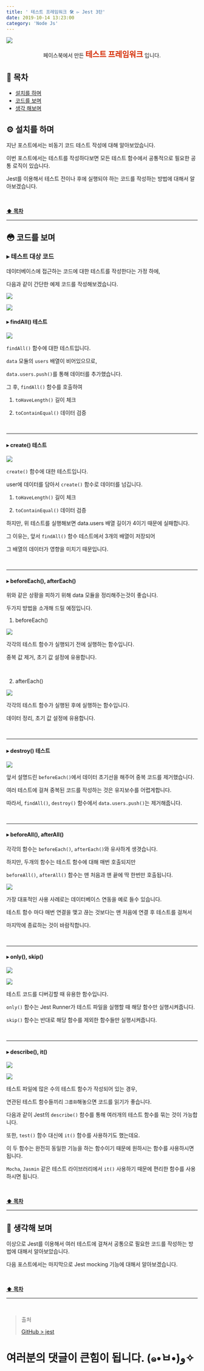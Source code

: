 ```yaml
---
title: ' 테스트 프레임워크 🛠 ▻ Jest 3탄'
date: 2019-10-14 13:23:00
category: 'Node Js'
---
```


![](./images/jest/logo.png)

<center>페이스북에서 만든 <strong style="color:#D52B00; font-size: 20px;">테스트 프레임워크</strong> 입니다.</center>

## **💎 목차**

- [설치를 하며](#️-설치를-하며)
- [코드를 보며](#-코드를-보며)
- [생각 해보며](#-생각해-보며)

## **⚙️ 설치를 하며**

지난 포스트에서는 비동기 코드 테스트 작성에 대해 알아보았습니다.

이번 포스트에서는 테스트를 작성하다보면 모든 테스트 함수에서 공통적으로 필요한 공통 로직이 있습니다.

Jest를 이용해서 테스트 전이나 후에 실행되야 하는 코드를 작성하는 방법에 대해서 알아보겠습니다.

<br />

**[⬆ 목차](#-목차)**

<hr />

## **😳 코드를 보며**

### ▸ 테스트 대상 코드

데이터베이스에 접근하는 코드에 대한 테스트를 작성한다는 가정 하에,

다음과 같이 간단한 예제 코드를 작성해보겠습니다.

![](./images/jest/3/1.png)
<br />

![](./images/jest/3/2.png)
<br />

#### ▸ findAll() 테스트

![](./images/jest/3/3.png)
<br />

`findAll()` 함수에 대한 테스트입니다.

`data` 모듈의 `users` 배열이 비어있으므로,

`data.users.push()`를 통해 데이터를 추가했습니다.

그 후, `findAll()` 함수를 호출하여

1. `toHaveLength()` 길이 체크

2. `toContainEqual()` 데이터 검증

<br />
<hr />

#### ▸ create() 테스트

![](./images/jest/3/4.png)
<br />

`create()` 함수에 대한 테스트입니다.

user에 데이터를 담아서 `create()` 함수로 데이터를 넘깁니다.

1. `toHaveLength()` 길이 체크

2. `toContainEqual()` 데이터 검증

하지만, 위 테스트를 실행해보면 data.users 배열 길이가 4이기 때문에 실패합니다.

그 이유는, 앞서 `findAll()` 함수 테스트에서 3개의 배열이 저장되어

그 배열의 데이터가 영향을 미치기 때문입니다.

<br />
<hr />

#### ▸ beforeEach(), afterEach()

위와 같은 상황을 피하기 위해 data 모듈을 정리해주는것이 좋습니다.

두가지 방법을 소개해 드릴 예정입니다.

1. beforeEach()

![](./images/jest/3/5.png)
<br />

각각의 테스트 함수가 실행되기 전에 실행하는 함수입니다.

중복 값 제거, 초기 값 설정에 유용합니다.

<br />

2. afterEach()

![](./images/jest/3/6.png)
<br />

각각의 테스트 함수가 실행된 후에 실행하는 함수입니다.

데이터 정리, 초기 값 설정에 유용합니다.

<br />
<hr />

#### ▸ destroy() 테스트

![](./images/jest/3/7.png)
<br />

앞서 설명드린 `beforeEach()`에서 데이터 초기선을 해주어 중복 코드를 제거했습니다.

여러 테스트에 걸쳐 중복된 코드를 작성하는 것은 유지보수를 어렵게합니다.

따라서, `findAll()`, `destroy()` 함수에서 `data.users.push()`는 제거해줍니다.

<br />
<hr />

#### ▸ beforeAll(), afterAll()

각각의 함수는 `beforeEach()`, `afterEach()`와 유사하게 생겻습니다.

하지만, 두개의 함수는 테스트 함수에 대해 매번 호출되지만

`beforeAll()`, `afterAll()` 함수는 맨 처음과 맨 끝에 딱 한번만 호출됩니다.

![](./images/jest/3/8.png)
<br />

가장 대표적인 사용 사례로는 데이터베이스 연동을 예로 들수 있습니다.

테스트 함수 마다 매번 연결을 맺고 끊는 것보다는 맨 처음에 연결 후 테스트를 걸쳐서

마지막에 종료하는 것이 바람직합니다.

<br />
<hr />

#### ▸ only(), skip()

![](./images/jest/3/9.png)
<br />

![](./images/jest/3/10.png)
<br />

테스트 코드를 디버깅할 때 유용한 함수입니다.

`only()` 함수는 Jest Runner가 테스트 파일을 실행할 때 해당 함수만 실행시켜줍니다.

`skip()` 함수는 반대로 해당 함수를 제외한 함수들만 실행시켜줍니다.

<br />
<hr />

#### ▸ describe(), it()

![](./images/jest/3/11.png)
<br />

![](./images/jest/3/12.png)
<br />

테스트 파일에 많은 수의 테스트 함수가 작성되어 있는 경우,

연관된 테스트 함수들끼리 `그룹화`해놓으면 코드를 읽기가 좋습니다.

다음과 같이 Jest의 `describe()` 함수를 통해 여러개의 테스트 함수를 묶는 것이 가능합니다.

또한, `test()` 함수 대신에 `it()` 함수를 사용하기도 했는데요.

이 두 함수는 완전히 동일한 기능을 하는 함수이기 때문에 원하시는 함수를 사용하시면 됩니다.

`Mocha`, `Jasmin` 같은 테스트 라이브러리에서 `it()` 사용하기 때문에 편리한 함수를 사용하시면 됩니다.

<br />

**[⬆ 목차](#-목차)**

<hr />

## **🤔 생각해 보며**

이상으로 Jest를 이용해서 여러 테스트에 걸쳐서 공통으로 필요한 코드를 작성하는 방법에 대해서 알아보았습니다.

다음 포스트에서는 마지막으로 Jest mocking 기능에 대해서 알아보겠습니다.

<br />

**[⬆ 목차](#-목차)**

<hr />

<br />

> 출처
>
> <a href="https://github.com/bynodejs/jest" target="_blank">GitHub > jest</a>

# 여러분의 댓글이 큰힘이 됩니다. (๑•̀ㅂ•́)و✧

